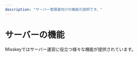 ```yaml
---
description: "サーバー管理者向けの機能の説明です。"
---
```


# サーバーの機能

Misskeyではサーバー運営に役立つ様々な機能が提供されています。

<MkIndex :sort="(a, b) => b.name - a.name"></MkIndex>
